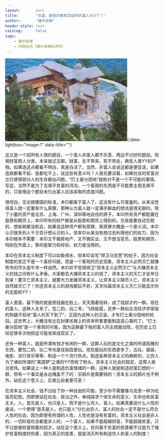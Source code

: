 ```yaml
---
layout:       post
title:        "仇富，是因为像本ID这样的富人太少了！"
author:       "缠中说禅"
header-style: text
catalog:      false
tags:
    - 缠中说禅
    - 时政经济（缠中说禅经济学）
---
```


[![](/img/czsc/20060913-0305.jpg)](/img/czsc/20060913-0305.jpg){:data-lightbox="image-1" data-title=""}



这又是一个招所有人恨的题目，一个富人非富人都不乐意、两边不讨好的题目。但用财富把人分类，本来就忒无聊。财富，生不带来，死不带走，典型人类YY的产物。如果连这点都看不明白，真是白活了。当然，非富人会说这都是便宜话，如果连病都看不起、饭都吃不上，说这些有意义吗？人首先要活着，如果社会的贫富对立已使得部分人的生存都出问题，“打土豪分田地”就绝对不是一个不可能的事情。写这，当然不是为了去填平贫富的鸿沟，一个客观的东西是不可能靠主观去填平的，只是用这个题目来引出富人应该采取的态度问题。



很坦白，无论按哪国的标准，本ID都属于富人了，这没有什么可害羞的，从来没觉得富人就一定要有什么原罪，那种认为富人就一定满手鲜血的想法是很无聊的。除了小量的资产是北京、上海、广州、深圳等地自住的房子，本ID所有资产都配置在股票和期货上，本ID所有的财产都是从股票和期货上得到的，交易是要自动交税的，想偷税都没机会，如果说这种资产都有原罪，那原罪大概是一个褒义词。本ID认识很多别人千方百计想认识的人，但本ID从来没有想过去利用他们的权力，因为本ID根本不需要：本ID又不搞房地产、又不搞实业、又不想当官员，股票和期货，特别在外盘上，靠的是智力和经验，权力是没用的。



本ID在资本主义制度下可以如鱼得水，但本ID会写“捍卫马克思”的帖子，因为社会制度的变迁不是一个喜好问题，而是一个客观的历史现象，资本主义必然灭亡就像熊市的尽头是牛市一样自然。本ID并不觉得捍卫“资本主义必然灭亡”与大赚资本主义的钱之间有什么矛盾，大家都去大赚资本主义的钱了，资本主义的灭亡才会早日到来！要灭亡资本主义，就要大力发展资本主义，让资本主义精尽人亡，资本主义自然就灭亡了！你连资本主义的游戏都玩不好，天天叫嚣资本主义灭亡只能显示你的无能和YY！



富人里面，最下贱的就是把钱画在脸上，天天围着钱转，成了钱奴才的一群。现在的富人，这种人太多了。包二奶、玩二爷，飞扬跋扈，还养一群如主流经济学家般的狗腿子狂吠“富人的天下到了”，正因为这种人的泛滥，才有打土豪分田地的轮回。这世界上，大概没有比在封建劣根上的资本积累更能制造恶心事的了。“打土豪分田地”是一个客观的可能，因为这群最下贱的富人的主观能动性，在历史上已经足够多次地把这可能发挥成现实了。



还有一种富人，就是所谓有钱才有闲的一群，这群人玩的是文化之类的所谓高雅的东西，要包二奶、玩二爷也是往梨园里玩。现在能玩的东西更多了，古玩、服装、电影、流行音乐等等，制造一个个流行热点，制造各种资本主义的麻醉剂，让穷人为了诸如所谓的“美国梦”之类的YY而有了盼头。资本主义社会的稳定，这帮人居功至伟。如果说上一种人是制造仇富情绪的一群，这种人就是制造财富幻想的一群，但有一个事实是永远掩盖不了的：买鸦片是需要钱的！资本主义的鸦片也不例外，站在这个意义上，后者比前者更可恶！



在资本主义社会，钱不过给了你一种自由的可能，至少你不需要像马克思一样为吃饭而犯愁。而即使站在社会、政治之外，单纯探求个体生命的意义，生命也和贫富无关。人，首先是人，也只是人，而不是什么穷人、富人。如果真要说什么人性的废话，一个使得“首先是人，也只是人”分化出穷人、富人的社会一定不是什么符合人性的社会，因为即使有所谓的人性，人性也是没有贫富的。资本主义社会是非人的，一切阶级社会都是非人的，一个富人，如果不能超越财富，不能超越贫富，只不过是被财富绑着的奴才。站在这个意义上，任何基于贫富的慈善都不过是为了维护贫富制度的伪善，因为真正的慈善，就是消灭所有制造穷人和富人的制度！
